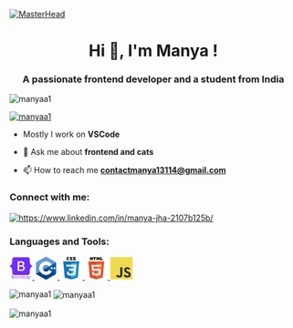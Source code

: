 [![MasterHead](https://gifdb.com/images/high/animated-chock-coding-c78f6elj32sfoi8q.gif)](https://github.com/manyaa1/manyaa1)
<h1 align="center">Hi 👋, I'm Manya !</h1>
<h3 align="center">A passionate frontend developer and a student from India</h3>


<p align="left"> <img src="https://komarev.com/ghpvc/?username=manyaa1&label=Profile%20views&color=0e75b6&style=flat" alt="manyaa1" /> </p>

<p align="left"> <a href="https://github.com/ryo-ma/github-profile-trophy"><img src="https://github-profile-trophy.vercel.app/?username=manyaa1" alt="manyaa1" /></a> </p>

- Mostly I work on **VSCode**


- 💬 Ask me about **frontend and cats**

- 📫 How to reach me **contactmanya13114@gmail.com**

<h3 align="left">Connect with me:</h3>
<p align="left">
<a href="https://linkedin.com/in/https://www.linkedin.com/in/manya-jha-2107b125b/" target="blank"><img align="center" src="https://raw.githubusercontent.com/rahuldkjain/github-profile-readme-generator/master/src/images/icons/Social/linked-in-alt.svg" alt="https://www.linkedin.com/in/manya-jha-2107b125b/" height="30" width="40" /></a>
</p>

<h3 align="left">Languages and Tools:</h3>
<p align="left"> <a href="https://getbootstrap.com" target="_blank" rel="noreferrer"> <img src="https://raw.githubusercontent.com/devicons/devicon/master/icons/bootstrap/bootstrap-plain-wordmark.svg" alt="bootstrap" width="40" height="40"/> </a> <a href="https://www.w3schools.com/cpp/" target="_blank" rel="noreferrer"> <img src="https://raw.githubusercontent.com/devicons/devicon/master/icons/cplusplus/cplusplus-original.svg" alt="cplusplus" width="40" height="40"/> </a> <a href="https://www.w3schools.com/css/" target="_blank" rel="noreferrer"> <img src="https://raw.githubusercontent.com/devicons/devicon/master/icons/css3/css3-original-wordmark.svg" alt="css3" width="40" height="40"/> </a> <a href="https://www.w3.org/html/" target="_blank" rel="noreferrer"> <img src="https://raw.githubusercontent.com/devicons/devicon/master/icons/html5/html5-original-wordmark.svg" alt="html5" width="40" height="40"/> </a> <a href="https://developer.mozilla.org/en-US/docs/Web/JavaScript" target="_blank" rel="noreferrer"> <img src="https://raw.githubusercontent.com/devicons/devicon/master/icons/javascript/javascript-original.svg" alt="javascript" width="40" height="40"/> </a> </p>

<p><img align="left" src="https://github-readme-stats.vercel.app/api/top-langs?username=manyaa1&show_icons=true&locale=en&layout=compact" alt="manyaa1" /></p>

<p>&nbsp;<img align="center" src="https://github-readme-stats.vercel.app/api?username=manyaa1&show_icons=true&locale=en" alt="manyaa1" /></p>

<p><img align="center" src="https://github-readme-streak-stats.herokuapp.com/?user=manyaa1&" alt="manyaa1" /></p>
